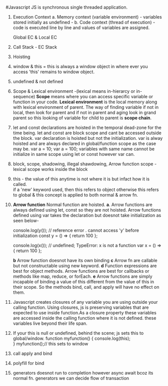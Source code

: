 #Javascript
JS is synchronous single threaded application.  

1. Execution Context
    a. Memory context (variable environment) - variables stored initially as undefined - 
    b. Code context (thread of execution) - code is executed line by line and values of variables are assigned. 

    Global EC & Local EC

2. Call Stack - EC Stack
3. Hoisting
4. window & this = this is always a window object in where ever you access 'this' remains to window object.
5. undefined & not defined
6. Scope & Lexical environment -(lexical means in-hierarcy or in-sequence)
   **Scope** means where you can access specific variable or function in your code.
   **Lexical environment** is the local memory along with lexical environment of parent.
   The way of finding variable if not in local, then look for parent and if not in parent and aging look in grand parent so this looking of variable for child to parent is **scope chain**.
7. let and const declarations are hoisted in the temporal dead-zone for the time being. let and const are block scope and cant be accessed outside the block.
   var declaration is hoisted but not the initialization.
   var is alway hoisted and are always declared in global/function scope as the case may be.
   var a = 10;
   var a = 100;
   variables with same name cannot be initialize in same scope using let or const however var can.
8. block, scope, shadowing, illegal shawdowing, Arrow function scope - lexical scope works inside the block

9.  this - the value of this anytime is not where it is but infact how it is called.  
    if a 'new' keyword used, then this refers to object otherwise this refers to global & this concept is applied to both normal & arrow fn.
    
10. **Arrow function**
    Normal function are hoisted. 
    **a**. Arrow functions are always defined using let, const so they are not hoisted. Arrow functions defined using var takes the declaration but doesnot take initialization as seen below- 
 
    console.log(y()); // reference error . cannot access 'y' before initialization
    const y = () => { return 100 };

    console.log(x()); // undefined; TypeError: x is not a function
    var x = () => { return 100 };

    **b** Arrow function doesnot have its own binding
    **c** Arrow fn are callable but not constructable using new keyword.
    **d** Function expressions are best for object methods. Arrow functions are best for callbacks or methods like map, reduce, or forEach.
    **e** Arrow functions are simply incapable of binding a value of this different from the value of this in their scope. So the methods bind, call, and apply will have no effect on them.

11. Javascript creates closures of any variable you are using outside your calling function. Using closures, js is preserving variables that are expected to use inside function.As a closure property these variables are accessed inside the calling function where it is not defined. these variables live beyond their life span.

12. If your this is null or undefined, behind the scene; js sets this to global/window.
function myfunction() {
    console.log(this);  
}
myfunction();// this sets to window

13. call apply and bind
14. polyfill for bind
15. generators doesnot run to completion however async await bcoz its normal fn. generators we can decide flow of transaction